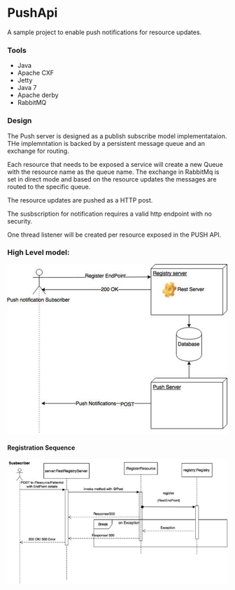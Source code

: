 # PushApi

A sample project to enable push notifications for resource updates.

### Tools
- Java
- Apache CXF
- Jetty
- Java 7
- Apache derby
- RabbitMQ
 
### Design
The Push server is designed as a publish subscribe model implementataion. THe implemntation is backed by a persistent message queue and an exchange for routing.

Each resource that needs to be exposed a  service will create a new Queue with the resource name as the queue name. The exchange in RabbitMq is set in direct mode and based on the resource updates the messages are routed to the specific queue.

The resource updates are pushed as a HTTP post.

The susbscription for notification  requires a valid http endpoint with no security.

One thread listener will be created per resource exposed in the PUSH API.

### High Level model:

![Design high level](https://github.com/pradeepvemulakonda/PushApi/blob/master/doc/Push_API_Design.jpg "High Level design")

#### Registration Sequence

![Register Sequence](https://github.com/pradeepvemulakonda/PushApi/blob/master/doc/Register.jpg "Registration flow")




